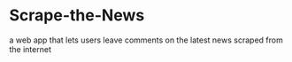 # Scrape-the-News
a web app that lets users leave comments on the latest news scraped from the internet 
